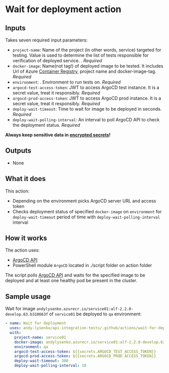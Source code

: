 # Wait for deployment action

## Inputs

Takes seven required input parameters:

- `project-name`: Name of the project (in other words, service) targeted for testing. Value is used to determine the list of tests responsible for verification of deployed service. . *Required*
- `docker-image`: Name(not tag!) of deployed image to be tested. It includes Url of Azure [Container Registry](https://azure.microsoft.com/en-us/products/container-registry), project name and docker-image-tag. *Required*
- `environment`: . Environment to run tests on. *Required*
- `argocd-test-access-token`: JWT to access ArgoCD test instance. It is a secret value, treat it responsibly. *Required*
- `argocd-prod-access-token`: JWT to access ArgoCD prod instance. It is a secret value, treat it responsibly. *Required*
- `deploy-wait-timeout`: Time to wait for image to be deployed in seconds. *Required*
- `deploy-wait-polling-interval`: An interval to poll ArgoCD API to check the deployment status. *Required*

**Always keep sensitive data in [encrypted secrets](https://docs.github.com/en/actions/security-guides/encrypted-secrets)!**

## Outputs

- None

## What it does

This action:

- Depending on the environment picks ArgoCD server URL and access token
- Checks deployment status of specified `docker-image` on `environment` for `deploy-wait-timeout` period of time with `deploy-wait-polling-interval` interval

## How it works

The action uses:

- [ArgoCD API](https://cd.apps.argoproj.io/swagger-ui)
- PowerShell module `ArgoCD` located in ./script folder on action folder

The script polls [ArgoCD API](https://cd.apps.argoproj.io/swagger-ui) and waits for the specified image to be deployed and at least one healthy pod be present in the cluster.

## Sample usage

Wait for image `andylysenko.azurecr.io/service01:alf-2.2.0-develop.63.b310663f` of `service01` be deployed to `qa` environment:

```yaml
- name: Wait for deployment
  uses: andy-lysenko/api-integration-tests/.github/actions/wait-for-deployment@main
  with:
    project-name: service01
    docker-image: andylysenko.azurecr.io/service01:alf-2.2.0-develop.63.b310663f
    environment: qa
    argocd-test-access-token: ${{secrets.ARGOCD_TEST_ACCESS_TOKEN}}
    argocd-prod-access-token: ${{secrets.ARGOCD_PROD_ACCESS_TOKEN}}
    deploy-wait-timeout: 300
    deploy-wait-polling-interval: 10
```
